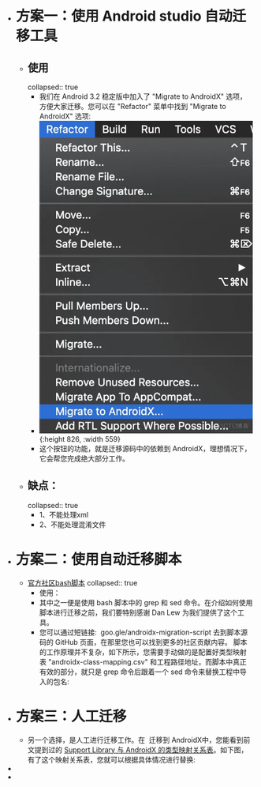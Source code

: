 - # 方案一：使用 Android studio 自动迁移工具
	- ## 使用
	  collapsed:: true
		- 我们在 Android 3.2 稳定版中加入了 "Migrate to AndroidX" 选项，方便大家迁移。您可以在 "Refactor" 菜单中找到 "Migrate to AndroidX" 选项:
		- ![image.png](../assets/image_1675394438826_0.png){:height 826, :width 559}
		- 这个按钮的功能，就是迁移源码中的依赖到 AndroidX，理想情况下，它会帮您完成绝大部分工作。
	- ## 缺点：
	  collapsed:: true
		- 1、不能处理xml
		- 2、不能处理混淆文件
- # 方案二：使用自动迁移脚本
	- [官方社区bash脚本](https://github.com/smithasanehalli/androidx-migration)
	  collapsed:: true
		- 使用：
		- 其中之一便是使用 bash 脚本中的 grep 和 sed 命令。在介绍如何使用脚本进行迁移之前，我们要特别感谢 Dan Lew 为我们提供了这个工具。
		- 您可以通过短链接: ​ ​goo.gle/androidx-migration-script​​ 去到脚本源码的 GitHub 页面，在那里您也可以找到更多的社区贡献内容。
		  脚本的工作原理并不复杂，如下所示，您需要手动做的是配置好类型映射表 "androidx-class-mapping.csv" 和工程路径地址，而脚本中真正有效的部分，就只是 grep 命令后跟着一个 sed 命令来替换工程中导入的包名:
- # 方案三：人工迁移
	- 另一个选择，是人工进行迁移工作。在 ​ ​迁移到 AndroidX​​ 中，您能看到前文提到过的 [Support Library 与 AndroidX 的类型映射关系表](https://developer.android.google.cn/jetpack/androidx/migrate?hl=zh-cn)。如下图，有了这个映射关系表，您就可以根据具体情况进行替换:
-
-